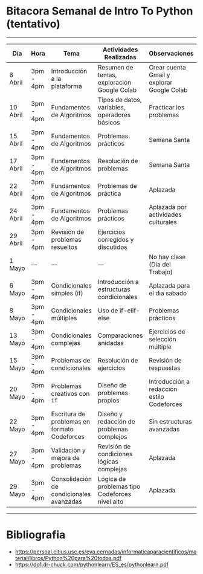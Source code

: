 # Bitacora Semanal de Intro To Python (tentativo)



---

| **Día**       | **Hora**     | **Tema**                                             | **Actividades Realizadas**                     | **Observaciones**                                     |
|---------------|--------------|------------------------------------------------------|------------------------------------------------|-------------------------------------------------------|
| 8 Abril       | 3pm - 4pm     | Introducción a la plataforma                        | Resumen de temas, exploración Google Colab     | Crear cuenta Gmail y explorar Google Colab            |
| 10 Abril      | 3pm - 4pm     | Fundamentos de Algoritmos                           | Tipos de datos, variables, operadores básicos  | Practicar los problemas                              |
| 15 Abril      | 3pm - 4pm     | Fundamentos de Algoritmos                           | Problemas prácticos                             | Semana Santa                                          |
| 17 Abril      | 3pm - 4pm     | Fundamentos de Algoritmos                           | Resolución de problemas                         | Semana Santa                                          |
| 22 Abril      | 3pm - 4pm     | Fundamentos de Algoritmos                           | Problemas de práctica                           | Aplazada            |
| 24 Abril      | 3pm - 4pm     | Fundamentos de Algoritmos                           | Problemas prácticos                             |         Aplazada por actividades culturales                                              |
| 29 Abril      | 3pm - 4pm     | Revisión de problemas resueltos                     | Ejercicios corregidos y discutidos              |                                                       |
| 1 Mayo        | —             | —                                                    | —                                              | No hay clase (Día del Trabajo)                      |
| 6 Mayo        | 3pm - 4pm     | Condicionales simples (if)                          | Introducción a estructuras condicionales       | Aplazada para el dia sabado                             |
| 8 Mayo        | 3pm - 4pm     | Condicionales múltiples                             | Uso de if-elif-else                            | Problemas prácticos                                  |
| 13 Mayo       | 3pm - 4pm     | Condicionales complejas                             | Comparaciones anidadas                          | Ejercicios de selección múltiple                     |
| 15 Mayo       | 3pm - 4pm     | Problemas de condicionales                          | Resolución de ejercicios                        | Revisión de respuestas                               |
| 20 Mayo       | 3pm - 4pm     | Problemas creativos con `if`                        | Diseño de problemas propios                     | Introducción a redacción estilo Codeforces           |
| 22 Mayo       | 3pm - 4pm     | Escritura de problemas en formato Codeforces        | Diseño y redacción de problemas complejos       | Sin estructuras avanzadas                            |
| 27 Mayo       | 3pm - 4pm     | Validación y mejora de problemas                    | Revisión de condiciones lógicas complejas       | Aplazada                     |
| 29 Mayo       | 3pm - 4pm     | Consolidación de condicionales avanzadas            | Lógica de problemas tipo Codeforces nivel alto  | Aplazada        |


---


# Bibliografia

- https://persoal.citius.usc.es/eva.cernadas/informaticaparacientificos/material/libros/Python%20para%20todos.pdf
- https://do1.dr-chuck.com/pythonlearn/ES_es/pythonlearn.pdf
